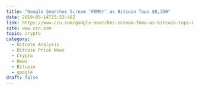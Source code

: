 ```yaml
---
title: "Google Searches Scream ‘FOMO!’ as Bitcoin Tops $8,350"
date: 2019-05-14T15:53:40Z
link: https://www.ccn.com/google-searches-scream-fomo-as-bitcoin-tops-8350?utm_medium=RSS&utm_source=hune
site: www.ccn.com
topic: crypto
category:
  - Bitcoin Analysis
  - Bitcoin Price News
  - Crypto
  - News
  - Bitcoin
  - google
draft: false
---
```

